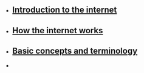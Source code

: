 - ## [Introduction to the internet](https://cs.fyi/guide/how-does-internet-work#introduction-to-the-internet)
- ## [How the internet works](https://cs.fyi/guide/how-does-internet-work#how-the-internet-works-an-overview)
- ## [Basic concepts and terminology](https://cs.fyi/guide/how-does-internet-work#basic-concepts-and-terminology)
-